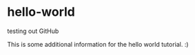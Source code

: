 # hello-world
testing out GitHub

This is some additional information for the hello world tutorial. :)
